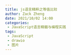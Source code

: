 ```yaml
---
title: js语言精粹之等值比较
author: Zack Zheng
date: 2021/10/02 14:00
categories:
 - JavaScript语言精髓与编程实践
tags:
 - JavaScript
 - drawio
 - 图片
---
```


<simple-img src="https://gitee.com/zackzhengxy/picGallery/raw/main/imgs/js语言精粹等值比较.svg" />

